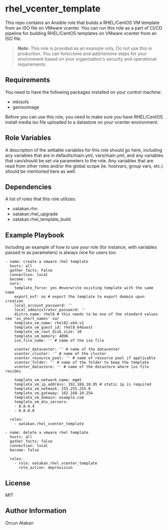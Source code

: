 # rhel_vcenter_template
This repo contains an Ansible role that builds a RHEL/CentOS VM template from an ISO file on VMware vcenter.
You can run this role as a part of CI/CD pipeline for building RHEL/CentOS templates on VMware vcenter from an ISO file.

> **_Note:_** This role is provided as an example only. Do not use this in production. You can fork/clone and add/remove steps for your environment based on your organization's security and operational requirements.

Requirements
------------

You need to have the following packages installed on your control machine:

- mkisofs
- genisoimage

Before you can use this role, you need to make sure you have RHEL/CentOS install media iso file uploaded to a datastore on your vcenter environment.

Role Variables
--------------

A description of the settable variables for this role should go here, including any variables that are in defaults/main.yml, vars/main.yml, and any variables that can/should be set via parameters to the role. Any variables that are read from other roles and/or the global scope (ie. hostvars, group vars, etc.) should be mentioned here as well.

Dependencies
------------

A list of roles that this role utilizes:

- oatakan.rhn
- oatakan.rhel_upgrade
- oatakan.rhel_template_build

Example Playbook
----------------

Including an example of how to use your role (for instance, with variables passed in as parameters) is always nice for users too:

    - name: create a vmware rhel template
      hosts: all
      gather_facts: False
      connection: local
      become: no
      vars:
        template_force: yes #overwrite existing template with the same name
        export_ovf: no # export the template to export domain upon creation
        local_account_password: ''
        local_administrator_password: ''
        distro_name: rhel8 # this needs to be one of the standard values see 'os_short_names' var
        template_vm_name: rhel81-x64-v1
        template_vm_guest_id: rhel8_64Guest
        template_vm_root_disk_size: 10
        template_vm_memory: 4096
        iso_file_name: '' # name of the iso file
        
        vcenter_datacenter: '' # name of the datacenter
        vcenter_cluster: '' # name of the cluster
        vcenter_resource_pool: '' # name of resource pool if applicable
        vcenter_folder: '' # name of the folder to keep the template
        vcenter_datastore: '' # name of the datastore where iso file resides
        
        template_vm_network_name: mgmt
        template_vm_ip_address: 192.168.10.95 # static ip is required
        template_vm_netmask: 255.255.255.0
        template_vm_gateway: 192.168.10.254
        template_vm_domain: example.com
        template_vm_dns_servers:
        - 8.8.4.4
        - 8.8.8.8
    
      roles:
        - oatakan.rhel_vcenter_template

    - name: delete a vmware rhel template
      hosts: all
      gather_facts: false
      connection: local
      become: false
    
      roles:
        - role: oatakan.rhel_vcenter_template
          role_action: deprovision

License
-------

MIT

Author Information
------------------

Orcun Atakan
